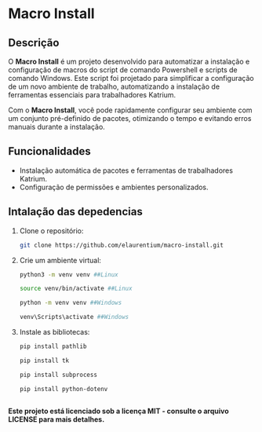 # Macro Install

## Descrição
O **Macro Install** é um projeto desenvolvido para automatizar a instalação e configuração de macros do script de comando Powershell e scripts de comando Windows. Este script foi projetado para simplificar a configuração de um novo ambiente de trabalho, automatizando a instalação de ferramentas essenciais para trabalhadores Katrium.

Com o **Macro Install**, você pode rapidamente configurar seu ambiente com um conjunto pré-definido de pacotes, otimizando o tempo e evitando erros manuais durante a instalação.

## Funcionalidades
- Instalação automática de pacotes e ferramentas de trabalhadores Katrium.
- Configuração de permissões e ambientes personalizados.

## Intalação das depedencias
1. Clone o repositório:
   ```bash
   git clone https://github.com/elaurentium/macro-install.git

2. Crie um ambiente virtual:
    ```bash
    python3 -m venv venv ##Linux

    source venv/bin/activate ##Linux

    python -m venv venv ##Windows

    venv\Scripts\activate ##Windows

3. Instale as bibliotecas:
    ```bash
    pip install pathlib

    pip install tk

    pip install subprocess

    pip install python-dotenv



 **Este projeto está licenciado sob a licença MIT - consulte o arquivo LICENSE para mais detalhes.**

